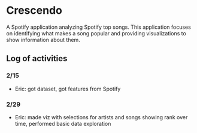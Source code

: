 # Crescendo
A Spotify application analyzing Spotify top songs. This application focuses on identifying what makes a song popular and providing visualizations to show information about them.

## Log of activities

### 2/15
+ Eric: got dataset, got features from Spotify

### 2/29
+ Eric: made viz with selections for artists and songs showing rank over time,
  performed basic data exploration